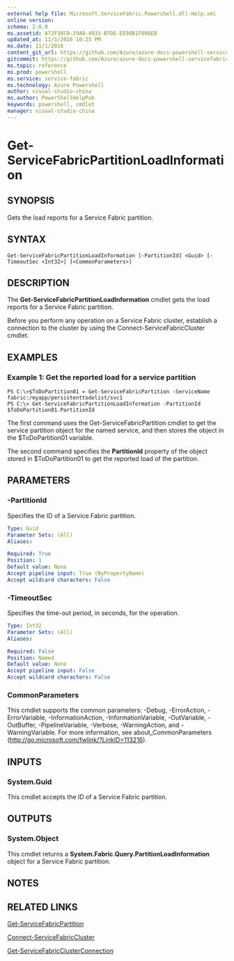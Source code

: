 ```yaml
---
external help file: Microsoft.ServiceFabric.Powershell.dll-Help.xml
online version: 
schema: 2.0.0
ms.assetid: A72F38C0-29A8-4933-B7DE-EE98B1F098EB
updated_at: 11/1/2016 10:25 PM
ms.date: 11/1/2016
content_git_url: https://github.com/Azure/azure-docs-powershell-servicefabric/blob/master/Service-Fabric-cmdlets/ServiceFabric/vlatest/Get-ServiceFabricPartitionLoadInformation.md
gitcommit: https://github.com/Azure/azure-docs-powershell-servicefabric/blob/945bc222fc1036fec4385fa64462f3b4fa439079/Service-Fabric-cmdlets/ServiceFabric/vlatest/Get-ServiceFabricPartitionLoadInformation.md
ms.topic: reference
ms.prod: powershell
ms.service: service-fabric
ms.technology: Azure Powershell
author: visual-studio-china
ms.author: PowerShellHelpPub
keywords: powershell, cmdlet
manager: visual-studio-china
---
```


# Get-ServiceFabricPartitionLoadInformation

## SYNOPSIS
Gets the load reports for a Service Fabric partition.

## SYNTAX

```
Get-ServiceFabricPartitionLoadInformation [-PartitionId] <Guid> [-TimeoutSec <Int32>] [<CommonParameters>]
```

## DESCRIPTION
The **Get-ServiceFabricPartitionLoadInformation** cmdlet gets the load reports for a Service Fabric partition.

Before you perform any operation on a Service Fabric cluster, establish a connection to the cluster by using the Connect-ServiceFabricCluster cmdlet.

## EXAMPLES

### Example 1: Get the reported load for a service partition
```
PS C:\>$ToDoPartition01 = Get-ServiceFabricPartition -ServiceName fabric:/myapp/persistenttodolist/svc1
PS C:\> Get-ServiceFabricPartitionLoadInformation -PartitionId $ToDoPartition01.PartitionId
```

The first command uses the Get-ServiceFabricPartition cmdlet to get the service partition object for the named service, and then stores the object in the $ToDoPartition01 variable.

The second command specifies the **PartitionId** property of the object stored in $ToDoPartition01 to get the reported load of the partition.

## PARAMETERS

### -PartitionId
Specifies the ID of a Service Fabric partition.

```yaml
Type: Guid
Parameter Sets: (All)
Aliases: 

Required: True
Position: 1
Default value: None
Accept pipeline input: True (ByPropertyName)
Accept wildcard characters: False
```

### -TimeoutSec
Specifies the time-out period, in seconds, for the operation.

```yaml
Type: Int32
Parameter Sets: (All)
Aliases: 

Required: False
Position: Named
Default value: None
Accept pipeline input: False
Accept wildcard characters: False
```

### CommonParameters
This cmdlet supports the common parameters: -Debug, -ErrorAction, -ErrorVariable, -InformationAction, -InformationVariable, -OutVariable, -OutBuffer, -PipelineVariable, -Verbose, -WarningAction, and -WarningVariable. For more information, see about_CommonParameters (http://go.microsoft.com/fwlink/?LinkID=113216).

## INPUTS

### System.Guid
This cmdlet accepts the ID of a Service Fabric partition.

## OUTPUTS

### System.Object
This cmdlet returns a **System.Fabric.Query.PartitionLoadInformation** object for a Service Fabric partition.

## NOTES

## RELATED LINKS

[Get-ServiceFabricPartition](xref:ServiceFabric/vlatest/Get-ServiceFabricPartition.md)

[Connect-ServiceFabricCluster](xref:ServiceFabric/vlatest/Connect-ServiceFabricCluster.md)

[Get-ServiceFabricClusterConnection](xref:ServiceFabric/vlatest/Get-ServiceFabricClusterConnection.md)


